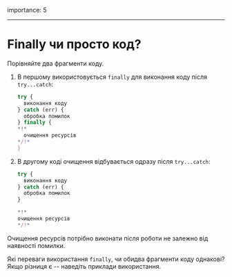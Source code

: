 importance: 5

---

# Finally чи просто код?

Порівняйте два фрагменти коду.

1. В першому використовується `finally` для виконання коду після `try...catch`:

    ```js
    try {
      виконання коду
    } catch (err) {
      обробка помилок
    } finally {
    *!*
      очищення ресурсів
    */!*
    }
    ```
2. В другому коді очищення відбувається одразу після `try...catch`:

    ```js
    try {
      виконання коду
    } catch (err) {
      обробка помилок
    }

    *!*
    очищення ресурсів
    */!*
    ```

Очищення ресурсів потрібно виконати після роботи не залежно від наявності помилки.

Які переваги використання `finally`, чи обидва фрагменти коду однакові? Якщо різниця є -- наведіть приклади використання.
